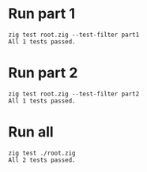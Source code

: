 # Run part 1

    zig test root.zig --test-filter part1
    All 1 tests passed.

# Run part 2

    zig test root.zig --test-filter part2
    All 1 tests passed.

# Run all

    zig test ./root.zig 
    All 2 tests passed.
